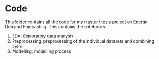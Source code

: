 # Code
This folder contains all the code for my master thesis project on Energy Demand Forecasting.
This contains the notebooks:
1. EDA: Exploratory data analysis
2. Preprocessing: preprocessing of the individual datasets and combining them
3. Modelling: modelling process